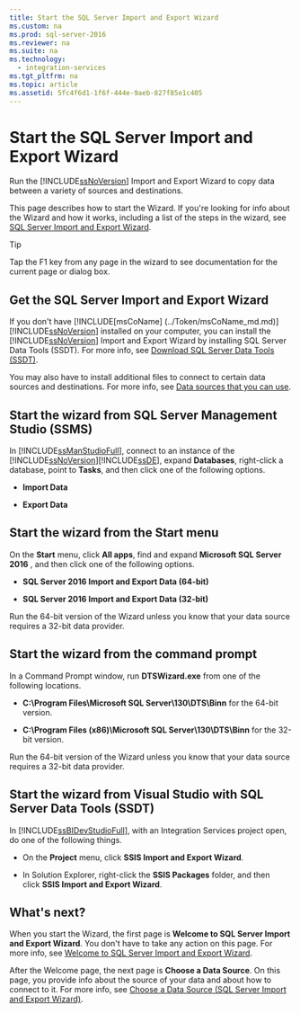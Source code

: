 ```yaml
---
title: Start the SQL Server Import and Export Wizard
ms.custom: na
ms.prod: sql-server-2016
ms.reviewer: na
ms.suite: na
ms.technology: 
  - integration-services
ms.tgt_pltfrm: na
ms.topic: article
ms.assetid: 5fc4f6d1-1f6f-444e-9aeb-827f85e1c405
---
```

# Start the SQL Server Import and Export Wizard
  Run the [!INCLUDE[ssNoVersion](../../Token/Other/ssNoVersion_md.md)] Import and Export Wizard to copy data between a variety of sources and destinations.  
  
 This page describes how to start the Wizard. If you're looking for info about the Wizard and how it works, including a list of the steps in the wizard, see [SQL Server Import and Export Wizard](../../Topics/TopicNameNotContainA/SQL-Server-Import-and-Export-Wizard.md).  
  
> [!TIP]  
>  Tap the F1 key from any page in the wizard to see documentation for the current page or dialog box.  
  
## Get the SQL Server Import and Export Wizard  
 If you don't have [!INCLUDE[msCoName] (../Token/msCoName_md.md)][!INCLUDE[ssNoVersion](../../Token/Other/ssNoVersion_md.md)] installed on your computer, you can install the [!INCLUDE[ssNoVersion](../../Token/Other/ssNoVersion_md.md)] Import and Export Wizard  by installing SQL Server Data Tools \(SSDT\). For more info, see [Download SQL Server Data Tools \(SSDT\)](https://msdn.microsoft.com/library/mt204009.aspx).  
  
 You may also have to install additional files to connect to certain data sources and destinations. For more info, see [Data sources that you can use](../../Topics/TopicNameNotContainA/SQL-Server-Import-and-Export-Wizard.md).  
  
## Start the wizard from SQL Server Management Studio \(SSMS\)  
 In [!INCLUDE[ssManStudioFull](../../Token/Other/ssManStudioFull_md.md)], connect to an instance of the [!INCLUDE[ssNoVersion](../../Token/Other/ssNoVersion_md.md)][!INCLUDE[ssDE](../../Token/Other/ssDE_md.md)], expand **Databases**, right\-click a database, point to **Tasks**, and then click one of the following options.  
  
-   **Import Data**  
  
-   **Export Data**  
  
## Start the wizard from the Start menu  
 On the **Start** menu, click **All apps**, find and expand **Microsoft SQL Server 2016** , and then click one of the following options.  
  
-   **SQL Server 2016 Import and Export Data \(64\-bit\)**  
  
-   **SQL Server 2016 Import and Export Data \(32\-bit\)**  
  
 Run the 64\-bit version of the Wizard unless you know that your data source requires a 32\-bit data provider.  
  
## Start the wizard from the command prompt  
 In a Command Prompt window, run **DTSWizard.exe** from one of the following locations.  
  
-   **C:\\Program Files\\Microsoft SQL Server\\130\\DTS\\Binn** for the 64\-bit version.  
  
-   **C:\\Program Files \(x86\)\\Microsoft SQL Server\\130\\DTS\\Binn** for the 32\-bit version.  
  
 Run the 64\-bit version of the Wizard unless you know that your data source requires a 32\-bit data provider.  
  
## Start the wizard from Visual Studio with SQL Server Data Tools \(SSDT\)  
 In [!INCLUDE[ssBIDevStudioFull](../../Token/Other/ssBIDevStudioFull_md.md)], with an Integration Services project open, do one of the following things.  
  
-   On the **Project** menu, click **SSIS Import and Export Wizard**.  
  
-   In Solution Explorer, right\-click the **SSIS Packages** folder, and then click **SSIS Import and Export Wizard**.  
  
## What's next?  
 When you start the Wizard, the first page is **Welcome to SQL Server Import and Export Wizard**. You don't have to take any action on this page. For more info, see [Welcome to SQL Server Import and Export Wizard](../../Topics/TopicNameNotContainA/Welcome-to-SQL-Server-Import-and-Export-Wizard.md).  
  
 After the Welcome page, the next page is **Choose a Data Source**. On this page, you provide info about the source of your data and about how to connect to it. For more info, see [Choose a Data Source &#40;SQL Server Import and Export Wizard&#41;](../../Topics/TopicNameContainA/Choose-a-Data-Source--SQL-Server-Import-and-Export-Wizard-.md).  
  
  